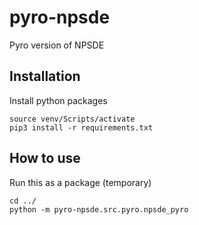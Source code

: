 # pyro-npsde

Pyro version of NPSDE

## Installation

Install python packages

```
source venv/Scripts/activate
pip3 install -r requirements.txt
```

## How to use

Run this as a package (temporary)

```
cd ../
python -m pyro-npsde.src.pyro.npsde_pyro 
```
